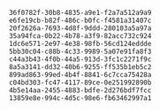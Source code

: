 
                36f0782f-30b8-4835-a9e1-f2a7a512a9a9
                e6fe19cb-b82f-486c-b0fc-f4581a31407c
                20f2626a-7693-4d8f-9ddd-280103a5a97a
                35a94fca-0b22-4b78-a3f9-82acc732c924
                1dc6e571-2e97-4e38-98fb-56cd124eddde
                5bb30c04-c88b-4c33-9989-5a07e91fa8f3
                c44a3b43-4f0b-44a5-913d-3fc1c2271f9c
                8a5a3141-dd32-40b6-9255-ff535b1eb5c2
                899ad863-99ed-4b4f-8841-6c7cca75428a
                c04bd303-fc47-4117-89ce-0e251992890b
                4b5e14aa-2455-4883-bdfe-2d276bdf7fcc
                13859e8e-994c-4d5c-98e6-fb63462997a1
                